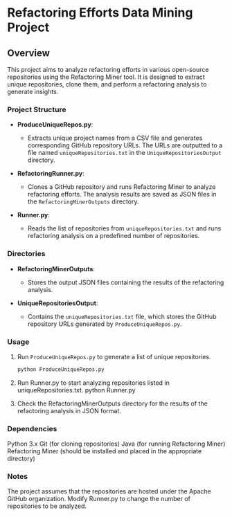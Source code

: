 # Refactoring Efforts Data Mining Project

## Overview

This project aims to analyze refactoring efforts in various open-source repositories using the Refactoring Miner tool. It is designed to extract unique repositories, clone them, and perform a refactoring analysis to generate insights.

### Project Structure

- **ProduceUniqueRepos.py**: 
  - Extracts unique project names from a CSV file and generates corresponding GitHub repository URLs. The URLs are outputted to a file named `uniqueRepositories.txt` in the `UniqueRepositoriesOutput` directory.

- **RefactoringRunner.py**: 
  - Clones a GitHub repository and runs Refactoring Miner to analyze refactoring efforts. The analysis results are saved as JSON files in the `RefactoringMinerOutputs` directory.

- **Runner.py**: 
  - Reads the list of repositories from `uniqueRepositories.txt` and runs refactoring analysis on a predefined number of repositories.

### Directories

- **RefactoringMinerOutputs**: 
  - Stores the output JSON files containing the results of the refactoring analysis.
  
- **UniqueRepositoriesOutput**: 
  - Contains the `uniqueRepositories.txt` file, which stores the GitHub repository URLs generated by `ProduceUniqueRepos.py`.

### Usage

1. Run `ProduceUniqueRepos.py` to generate a list of unique repositories.
   ```bash
   python ProduceUniqueRepos.py

2. Run Runner.py to start analyzing repositories listed in uniqueRepositories.txt.
python Runner.py

3. Check the RefactoringMinerOutputs directory for the results of the refactoring analysis in JSON format.

### Dependencies
Python 3.x
Git (for cloning repositories)
Java (for running Refactoring Miner)
Refactoring Miner (should be installed and placed in the appropriate directory)


### Notes
The project assumes that the repositories are hosted under the Apache GitHub organization.
Modify Runner.py to change the number of repositories to be analyzed.